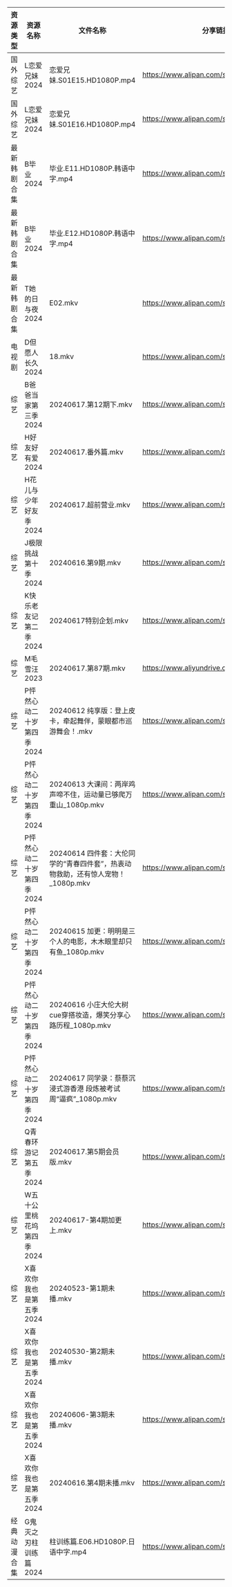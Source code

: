 | 资源类型   | 资源名称            | 文件名称                                               | 分享链接                                      | 更新时间                |
| ------ | --------------- | -------------------------------------------------- | ----------------------------------------- | ------------------- |
| 国外综艺   | L恋爱兄妹2024       | 恋爱兄妹.S01E15.HD1080P.mp4                            | https://www.alipan.com/s/sph3YWik2LZ      | 2024-06-17 00:07:39 |
| 国外综艺   | L恋爱兄妹2024       | 恋爱兄妹.S01E16.HD1080P.mp4                            | https://www.alipan.com/s/sph3YWik2LZ      | 2024-06-17 00:07:39 |
| 最新韩剧合集 | B毕业2024         | 毕业.E11.HD1080P.韩语中字.mp4                            | https://www.alipan.com/s/fop9uyywL8B      | 2024-06-17 00:05:08 |
| 最新韩剧合集 | B毕业2024         | 毕业.E12.HD1080P.韩语中字.mp4                            | https://www.alipan.com/s/fop9uyywL8B      | 2024-06-17 00:05:08 |
| 最新韩剧合集 | T她的日与夜2024      | E02.mkv                                            | https://www.alipan.com/s/nnyTdgGkMzK      | 2024-06-17 00:09:13 |
| 电视剧    | D但愿人长久2024      | 18.mkv                                             | https://www.alipan.com/s/FhuZUhrsRyc      | 2024-06-17 00:05:11 |
| 综艺     | B爸爸当家第三季2024    | 20240617.第12期下.mkv                                 | https://www.alipan.com/s/CZcWZGAe35k      | 2024-06-17 14:07:08 |
| 综艺     | H好友好有爱2024      | 20240617.番外篇.mkv                                   | https://www.alipan.com/s/uBGk49PACNT      | 2024-06-17 14:07:37 |
| 综艺     | H花儿与少年好友季2024   | 20240617.超前营业.mkv                                  | https://www.alipan.com/s/F192eKH9dMy      | 2024-06-17 14:07:43 |
| 综艺     | J极限挑战第十季2024    | 20240616.第9期.mkv                                   | https://www.alipan.com/s/AVDbVKDwyT9      | 2024-06-17 00:07:32 |
| 综艺     | K快乐老友记第二季2024   | 20240617特别企划.mkv                                   | https://www.alipan.com/s/zSYNbf4cpYQ      | 2024-06-17 14:07:50 |
| 综艺     | M毛雪汪2023        | 20240617.第87期.mkv                                  | https://www.aliyundrive.com/s/asPqfgPRqAg | 2024-06-17 14:07:58 |
| 综艺     | P怦然心动二十岁第四季2024 | 20240612 纯享版：登上皮卡，牵起舞伴，蒙眼都市巡游舞会！.mkv               | https://www.alipan.com/s/ha4xzKnmVsm      | 2024-06-17 14:08:16 |
| 综艺     | P怦然心动二十岁第四季2024 | 20240613 大课间：两岸鸡声啼不住，运动量已够爬万重山_1080p.mkv           | https://www.alipan.com/s/ha4xzKnmVsm      | 2024-06-17 14:08:16 |
| 综艺     | P怦然心动二十岁第四季2024 | 20240614 四件套：大伦同学的“青春四件套”，热衷动物救助，还有惊人宠物！_1080p.mkv | https://www.alipan.com/s/ha4xzKnmVsm      | 2024-06-17 14:08:15 |
| 综艺     | P怦然心动二十岁第四季2024 | 20240615 加更：明明是三个人的电影，木木眼里却只有鱼_1080p.mkv           | https://www.alipan.com/s/ha4xzKnmVsm      | 2024-06-17 14:08:15 |
| 综艺     | P怦然心动二十岁第四季2024 | 20240616 小庄大伦大树cue穿搭妆造，爆笑分享心路历程_1080p.mkv          | https://www.alipan.com/s/ha4xzKnmVsm      | 2024-06-17 14:08:15 |
| 综艺     | P怦然心动二十岁第四季2024 | 20240617 同学录：蔡蔡沉浸式游香港 段炼被考试周“逼疯”_1080p.mkv         | https://www.alipan.com/s/ha4xzKnmVsm      | 2024-06-17 14:08:14 |
| 综艺     | Q青春环游记第五季2024   | 20240617.第5期会员版.mkv                                | https://www.alipan.com/s/t3StjPH9G3k      | 2024-06-17 14:08:19 |
| 综艺     | W五十公里桃花坞第四季2024 | 20240617-第4期加更上.mkv                                | https://www.alipan.com/s/FxvgZFoirza      | 2024-06-17 14:08:32 |
| 综艺     | X喜欢你我也是第五季2024  | 20240523-第1期未播.mkv                                 | https://www.alipan.com/s/Si6SYux7pfw      | 2024-06-17 14:08:38 |
| 综艺     | X喜欢你我也是第五季2024  | 20240530-第2期未播.mkv                                 | https://www.alipan.com/s/Si6SYux7pfw      | 2024-06-17 14:08:38 |
| 综艺     | X喜欢你我也是第五季2024  | 20240606-第3期未播.mkv                                 | https://www.alipan.com/s/Si6SYux7pfw      | 2024-06-17 14:08:38 |
| 综艺     | X喜欢你我也是第五季2024  | 20240616.第4期未播.mkv                                 | https://www.alipan.com/s/Si6SYux7pfw      | 2024-06-17 14:08:37 |
| 经典动漫合集 | G鬼灭之刃柱训练篇2024   | 柱训练篇.E06.HD1080P.日语中字.mp4                          | https://www.alipan.com/s/TUbwt4s24F2      | 2024-06-17 08:09:02 |
